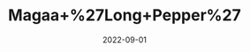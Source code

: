 ---
title: 'Magaa+%27Long+Pepper%27'
date: '2022-09-01' 
metatag: '' 
inventory: '0' 
draft: false 
# meta description 
shortDescripton: ''
description: 'Spices'
longdescription: ''
featured: True
# product Price
price: '100.0'
# Product Short Description
shortDescription: ''
productID: 'EF7A9D88-212A-ED11-9968-005056B3A416'
type: 'products'
category: 'Spices' 
thumnailproduct: 'https://aminsaddiquidawakhana.eralive.net/images/products/EF7A9D88-212A-ED11-9968-005056B3A4161.png' 
images:
  - image: 'images/products/EF7A9D88-212A-ED11-9968-005056B3A4161.png'  
Variants:
---